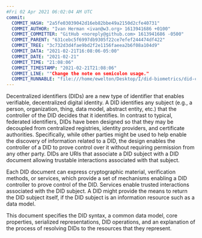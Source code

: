 ```yaml
---
#Fri 02 Apr 2021 06:02:04 AM UTC
commit:
  COMMIT_HASH: "2a5fe03039042d16eb82bbe49a2150d2cfe40731"
  COMMIT_AUTHOR: "Ivan Herman <ivan@w3.org> 1613941686 +0100"
  COMMIT_COMMITTER: "GitHub <noreply@github.com> 1613941686 -0500"
  COMMIT_PARENT: "631cebc5f6997db9305f22ce7efef244474df422"
  COMMIT_TREE: "3c732d3d4fae9bd2f2e1156faeea2b6f08a104d9"
  COMMIT_DATA: "2021-02-21T16:08:06-05:00"
  COMMIT_DATE: "2021-02-21"
  COMMIT_TIME: "21:08:06"
  COMMIT_TIMESTAMP: "2021-02-21T21:08:06"
  COMMIT_LINE: ""Change the note on semicolon usage."
  COMMIT_RUNNABLE: "file:///home/ewelton/Desktop/I/did-biometrics/did-core-dataset/analysis/gitinfo/2a5fe03039042d16eb82bbe49a2150d2cfe40731/snapshot/index.html"
---
```


<section id="abstract">
<p>
<a>Decentralized identifiers</a> (DIDs) are a new type of identifier that
enables verifiable, decentralized digital identity. A <a>DID</a> identifies any
subject (e.g., a person, organization, thing, data model, abstract entity, etc.)
that the controller of the <a>DID</a> decides that it identifies. In contrast to
typical, federated identifiers, <a>DIDs</a> have been designed so that they may
be decoupled from centralized registries, identity providers, and certificate
authorities. Specifically, while other parties might be used to help enable the
discovery of information related to a <a>DID</a>, the design enables the
controller of a <a>DID</a> to prove control over it without requiring permission
from any other party. <a>DIDs</a> are <a>URIs</a> that associate a <a>DID
subject</a> with a <a>DID document</a> allowing trustable interactions
associated with that subject.
    </p>
<p>
Each <a>DID document</a> can express cryptographic material, <a>verification
methods</a>, or <a>services</a>, which provide a set of mechanisms enabling a
<a>DID controller</a> to prove control of the <a>DID</a>. <a>Services</a> enable
trusted interactions associated with the <a>DID subject</a>. A <a>DID</a> might
provide the means to return the <a>DID subject</a> itself, if the <a>DID
subject</a> is an information resource such as a data model.
    </p>
<p>
This document specifies the DID syntax, a common data model, core properties,
serialized representations, DID operations, and an explanation of the process
of resolving DIDs to the resources that they represent.
    </p>
</section>
